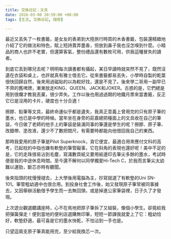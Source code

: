 ```yaml
---
title: 交換日記：文具
date: 2016-03-08 20:59:00 +08:00
tags: [生活, 交換日記, 隨想]

---
```


  
  
最近又丟失了一枚書籤，是女友的表弟到大陸旅行時買的木香書籤，包裝還精緻地介紹了它的做法和特色，賦上短詩賣弄墨香，但放到鼻子我也沒怎嗅到什麼。小精品的商人也許不老實，但還算客氣，整份禮品還有數枚可用，供我這種冒失的讀者。  
  
到底它丟到哪兒去呢？明明每次讀書都有攝起，某日早讀時就突然不見了，既然沒遺在衣袋和桌上，也許就真有雅士借去它。從來書籤都易丟失，小學時自製的乾葉很快回歸自然，後來用過磁貼的以為較好找，還是不見了。後來學二哥用一副早已不齊的舊啤牌，漸漸放走KING、QUEEN、JACK和JOKER。古惑的是，它們總是用到很爛才教我丟棄，很少弄失。工作以後也用過過期的地鐵月票來當書籤，反正它已是沒用的卡片，硬度也十分合適！  
  
擦膠、鉛筆等文具，最終命運似乎都是遺失，我真正意義上曾用完的只有原子筆的墨水，也已是中學的時候。當年坐在身旁的莊嘉總把檯面上的文具收在自己的筆袋，今日做了老師的他手上的筆袋是裝滿同事的筆還是學生的呢？擦膠、原子筆、改錯帶、塗改液，還少不了數把間尺，有需要時都能向他借回我自己的東西。  
  
那時我愛用的原子筆是Pilot Superknock，貪它便宜，最適合用來應付文科的高考，已起枕的中指也嫌有軟墊的筆管礙事，它在斜角的表現也還好呢！美中不足的是，它的走珠很易沾到毛塵，寫滿數頁紙又要用紙邊印去筆尖多餘的墨水，考試時便是我的中途休息時間。至今還不解何以同學獨愛Hi-Tech C，於我而言筆尖太幼難以運勁，斷芯亦時有聽聞。  
  
後來指頭的枕慢慢褪去，上大學後用電腦為主，抄寫就選了有軟墊的Uni SN-101。筆管粗幼適中也很合用。到投身社會工作後，始又發現原子筆常被同事據去，又因舉辦活動借予學生而一去無回頭，或是掉進公家筆袋裡，日子久了才發現。  
  
上次遊台觀選聽講座時，心不在焉地把原子筆拆了又組裝，像個小學生。卻竟給我把彈簧彈走！便到當地的便利店選購無印筆，短短一節課我就愛上了它：粗幼恰好，軟墊舒適，最可喜是它的墨水快乾，不怕沾到一手也是。  
  
只望這兩支原子筆真能用完，至少給我換芯一次。  
  
  
